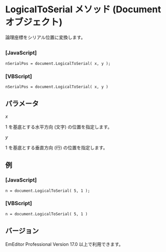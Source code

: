# LogicalToSerial メソッド (Document オブジェクト)

論理座標をシリアル位置に変換します。

## 

### \[JavaScript\]

```
nSerialPos = document.LogicalToSerial( x, y );
```

### \[VBScript\]

```
nSerialPos = document.LogicalToSerial( x, y )
```

## パラメータ

_x_

1 を基底とする水平方向 (文字) の位置を指定します。

_y_

1 を基底とする垂直方向 (行) の位置を指定します。

## 例

### \[JavaScript\]

```
n = document.LogicalToSerial( 5, 1 );
```

### \[VBScript\]

```
n = document.LogicalToSerial( 5, 1 )
```

## バージョン

EmEditor Professional Version 17.0 以上で利用できます。
